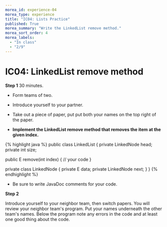 ```yaml
---
morea_id: experience-04
morea_type: experience
title: "IC04: Lists Practice"
published: True
morea_summary: "Write the LinkedList remove method."
morea_sort_order: 4
morea_labels: 
  - "In class"
  - "2/9"
---
```


# IC04: LinkedList remove method


**Step 1** 30 minutes.

* Form teams of two.
* Introduce yourself to your partner.
* Take out a piece of paper, put put both your names on the top right of the paper.

* **Implement the LinkedList remove method that removes the item at the given index.**

{% highlight java %}
public class LinkedList<E> {
  private LinkedNode<E> head;
  private int size;

  public E remove(int index) {
    // your code
  }

  private class LinkedNode<E> {
    private E data;
    private LinkedNode<E> next;
  }
}
{% endhighlight %}

* Be sure to write JavaDoc comments for your code.

<script src="countdown.js" type="text/javascript"></script>

<!-- =========================================================== -->
<script type="application/javascript">
var myCountdown2 = new Countdown({
									time: 25 * 60,
									width:150,
									height:80,
									rangeHi:"minute"	// <- no comma on last item!
									});

</script>

**Step 2**

Introduce yourself to your neighbor team, then switch papers. You will review your neighbor team's program. Put your names underneath the other team's names. Below the program note any errors in the code and at least one good thing about the code.

